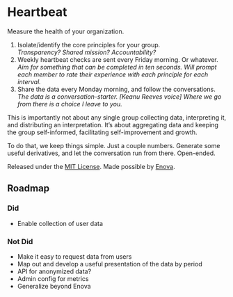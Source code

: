 # Heartbeat

Measure the health of your organization.

1. Isolate/identify the core principles for your group.
   <br>_Transparency? Shared mission? Accountability?_
2. Weekly heartbeat checks are sent every Friday morning. Or whatever.
   <br>_Aim for something that can be completed in ten seconds. Will prompt each member to rate their experience with each principle for each interval._
3. Share the data every Monday morning, and follow the conversations.
   <br>_The data is a conversation-starter. [Keanu Reeves voice] Where we go from there is a choice I leave to you._

This is importantly not about any single group collecting data, interpreting it, and distributing an interpretation. It’s about aggregating data and keeping the group self-informed, facilitating self-improvement and growth.

To do that, we keep things simple. Just a couple numbers. Generate some useful derivatives, and let the conversation run from there. Open-ended.


Released under the [MIT License](LICENSE). Made possible by [Enova](http://enova.com/).

## Roadmap

### Did

* Enable collection of user data

### Not Did

* Make it easy to request data from users
* Map out and develop a useful presentation of the data by period
* API for anonymized data?
* Admin config for metrics
* Generalize beyond Enova
